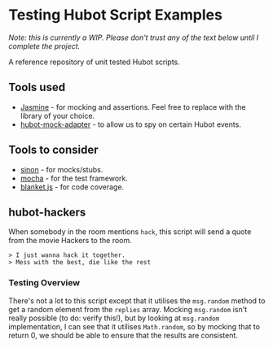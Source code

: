 # Testing Hubot Script Examples

*Note: this is currently a WIP. Please don't trust any of the text below until I complete the project.*

A reference repository of unit tested Hubot scripts.

## Tools used

* [Jasmine](http://jasmine.github.io/) - for mocking and assertions. Feel free to replace with the library of your choice.
* [hubot-mock-adapter](https://github.com/blalor/hubot-mock-adapter) - to allow us to spy on certain Hubot events.

## Tools to consider

* [sinon](http://sinonjs.org/) - for mocks/stubs.
* [mocha](http://visionmedia.github.io/mocha/) - for the test framework.
* [blanket.js](http://blanketjs.org/) - for code coverage.

## hubot-hackers

When somebody in the room mentions `hack`, this script will send a quote from the movie Hackers to the room.

```
> I just wanna hack it together.
> Mess with the best, die like the rest
```
### Testing Overview

There's not a lot to this script except that it utilises the `msg.random` method to get a random element from the `replies` array. Mocking `msg.random` isn't really possible (to do: verify this!), but by looking at `msg.random` implementation, I can see that it utilises `Math.random`, so by mocking that to return 0, we should be able to ensure that the results are consistent.
